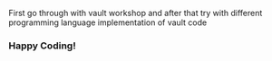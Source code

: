 
First go through with vault workshop and after that try with different programming language implementation of vault code 

### Happy Coding!
